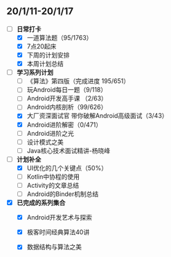 ## 20/1/11-20/1/17
- [ ] **日常打卡**
  - [x] 一道算法题（95/1763）
  - [x] 7点20起床
  - [x] 下周的计划安排
  - [x] 本周计划总结
- [ ] **学习系列计划**
  - [ ] 《算法》第四版（完成进度 195/651）
  - [ ] 玩Android每日一题（9/118）
  - [ ] Android开发高手课 （2/63）
  - [ ] Android内核剖析（99/626）
  - [x] 大厂资深面试官 带你破解Android高级面试（3/43）
  - [x] Android进阶解密（0/471）
  - [ ] Android进阶之光
  - [ ] 设计模式之美
  - [ ] Java核心技术面试精讲-杨晓峰
- [ ] **计划补全**
   - [x] UI优化的几个关键点（50%）
   - [ ] Kotlin中协程的使用
   - [ ] Activity的文章总结
   - [ ] Android的Binder机制总结
- [x] **已完成的系列集合**
  - [x] Android开发艺术与探索
  - [x] 极客时间经典算法40讲
  - [x] 数据结构与算法之美
  

